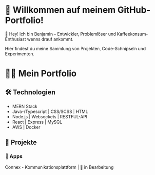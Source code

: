 
<!--
## Hi there 👋
**JinnNexus/JinnNexus** is a ✨ _special_ ✨ repository because its `README.md` (this file) appears on your GitHub profile.

Here are some ideas to get you started:

- 🔭 I’m currently working on ...
- 🌱 I’m currently learning ...
- 👯 I’m looking to collaborate on ...
- 🤔 I’m looking for help with ...
- 💬 Ask me about ...
- 📫 How to reach me: ...
- 😄 Pronouns: ...
- ⚡ Fun fact: ...
-->
# 🚀 Willkommen auf meinem GitHub-Portfolio!


👋 Hey! Ich bin Benjamin – Entwickler, Problemlöser und Kaffeekonsum-Enthusiast wenns drauf ankommt.


Hier findest du meine Sammlung von Projekten, Code-Schnipseln und Experimenten.


# 👨‍💻 Mein Portfolio
## 🛠 Technologien
- MERN Stack
- Java-/Typescript | CSS/SCSS | HTML
- Node.js | Websockets | RESTFUL-API
- React | Express | MySQL
- AWS | Docker
## 📂 Projekte
### 🚀 Apps
Connex - Kommunikationsplattform | 🌱 in Bearbeitung
